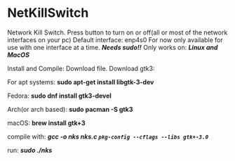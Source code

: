 # NetKillSwitch
Network Kill Switch. Press button to turn on or off(all or most of the network interfaces on your pc)
Default interface: enp4s0
For now only available for use with one interface at a time. 
**_Needs sudo!!_**
Only works on: **_Linux and MacOS_**

Install and Compile:
Download file.
Download gtk3:

For apt systems:
      **sudo apt-get install libgtk-3-dev**
      
Fedora:
      **sudo dnf install gtk3-devel**
      
Arch(or arch based):
      **sudo pacman -S gtk3**
      
macOS:
      **brew install gtk+3**
      

compile with: **_gcc -o nks nks.c `pkg-config --cflags --libs gtk+-3.0`_**

run: **_sudo ./nks_**
